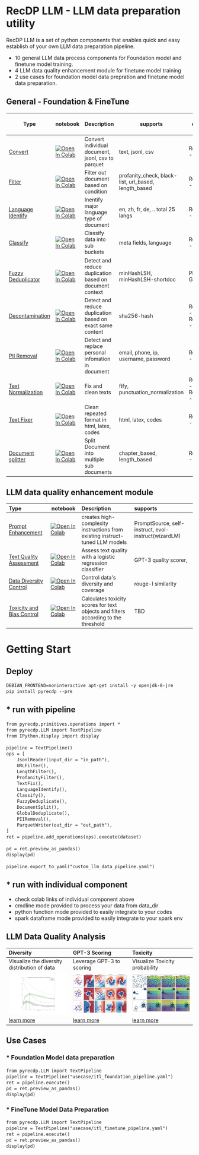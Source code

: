 # RecDP LLM - LLM data preparation utility

RecDP LLM is a set of python components that enables quick and easy establish of your own LLM data preparation pipeline.
* 10 general LLM data process components for Foundation model and finetune model training.
* 4 LLM data quality enhancement module for finetune model training
* 2 use cases for foundation model data prepration and finetune model data preparation.

## General - Foundation & FineTune

| Type                                                                                                                       | notebook                                                                                                                                                                                                   | Description                                               | supports                                             | Verified dataset & size               |
| -------------------------------------------------------------------------------------------------------------------------- | ---------------------------------------------------------------------------------------------------------------------------------------------------------------------------------------------------------- | --------------------------------------------------------- | ---------------------------------------------------- | ------------------------------------- |
| [ Convert ](https://github.com/intel/e2eAIOK/blob/main/RecDP/pyrecdp/primitives/llmutils/convert.py)                       | [![Open In Colab](https://colab.research.google.com/assets/colab-badge.svg)](https://colab.research.google.com/github/intel/e2eAIOK/blob/main/RecDP/examples/notebooks/llmutils/convert.ipynb)             | Convert individual document, jsonl, csv to parquet        | text, jsonl, csv                                     | RedPajama - 2 TB                      |
| [ Filter ](https://github.com/intel/e2eAIOK/blob/main/RecDP/pyrecdp/primitives/llmutils/filter.py)                         | [![Open In Colab](https://colab.research.google.com/assets/colab-badge.svg)](https://colab.research.google.com/github/intel/e2eAIOK/blob/main/RecDP/examples/notebooks/llmutils/filter.ipynb)              | Filter out document based on condition                    | profanity_check, black-list, url_based, length_based | RedPajama - 2 TB                      |
| [ Language Identify ](https://github.com/intel/e2eAIOK/blob/main/RecDP/pyrecdp/primitives/llmutils/language_identify.py)   | [![Open In Colab](https://colab.research.google.com/assets/colab-badge.svg)](https://colab.research.google.com/github/intel/e2eAIOK/blob/main/RecDP/examples/notebooks/llmutils/language_identify.ipynb)   | Inentify major language type of document                  | en, zh, fr, de, .. total 25 langs                    | RedPajama - 2 TB                      |
| [ Classify ](https://github.com/intel/e2eAIOK/blob/main/RecDP/pyrecdp/primitives/llmutils/convert.py)                      | [![Open In Colab](https://colab.research.google.com/assets/colab-badge.svg)](https://colab.research.google.com/github/intel/e2eAIOK/blob/main/RecDP/examples/notebooks/llmutils/classify.ipynb)            | Classify data into sub buckets                            | meta fields, language                                | RefinedWeb - 1.7 TB                   |
| [ Fuzzy Deduplicator ](https://github.com/intel/e2eAIOK/blob/main/RecDP/pyrecdp/primitives/llmutils/classify.py)           | [![Open In Colab](https://colab.research.google.com/assets/colab-badge.svg)](https://colab.research.google.com/github/intel/e2eAIOK/blob/main/RecDP/examples/notebooks/llmutils/fuzzy_deduplication.ipynb) | Detect and reduce duplication based on document context   | minHashLSH, minHashLSH-shortdoc                      | PILE - 200 GB                         |
| [ Decontamination ](https://github.com/intel/e2eAIOK/blob/main/RecDP/pyrecdp/primitives/llmutils/decontaminate.py)         | [![Open In Colab](https://colab.research.google.com/assets/colab-badge.svg)](https://colab.research.google.com/github/intel/e2eAIOK/blob/main/RecDP/examples/notebooks/llmutils/decontamination.ipynb)     | Detect and reduce duplication based on exact same content | sha256-hash                                          | RefinedWeb - 1.7 TB, RedPajama - 2 TB |
| [ PII Removal ](https://github.com/intel/e2eAIOK/blob/main/RecDP/pyrecdp/primitives/llmutils/pii_remove.py)                | [![Open In Colab](https://colab.research.google.com/assets/colab-badge.svg)](https://colab.research.google.com/github/intel/e2eAIOK/blob/main/RecDP/examples/notebooks/llmutils/pii_removal.ipynb)         | Detect and replace personal infomation in document        | email, phone, ip, username, password                 | RefinedWeb - 1.7 TB                   |
| [ Text Normalization ](https://github.com/intel/e2eAIOK/blob/main/RecDP/pyrecdp/primitives/llmutils/text_normalization.py) | [![Open In Colab](https://colab.research.google.com/assets/colab-badge.svg)](https://colab.research.google.com/github/intel/e2eAIOK/blob/main/RecDP/examples/notebooks/llmutils/text_normalization.ipynb)  | Fix and clean texts                                       | ftfy, punctuation_normalization                      | RedPajama - 2 TB , RedPajama - 2 TB   |
| [ Text Fixer ](https://github.com/intel/e2eAIOK/blob/main/RecDP/pyrecdp/primitives/llmutils/text_fixer.py)                 | [![Open In Colab](https://colab.research.google.com/assets/colab-badge.svg)](https://colab.research.google.com/github/intel/e2eAIOK/blob/main/RecDP/examples/notebooks/llmutils/text_fixer.ipynb)          | Clean repeated format in html, latex, codes               | html, latex, codes                                   | RefinedWeb - 1.7 TB                   |
| [ Document splitter  ](https://github.com/intel/e2eAIOK/blob/main/RecDP/pyrecdp/primitives/llmutils/sentence_split.py)     | [![Open In Colab](https://colab.research.google.com/assets/colab-badge.svg)](https://colab.research.google.com/github/intel/e2eAIOK/blob/main/RecDP/examples/notebooks/llmutils/document_split.ipynb)      | Split Document into multiple sub documents                | chapter_based, length_based                          | RefinedWeb - 1.7 TB                   |

## LLM data quality enhancement module

| Type                                                                                                                            | notebook                                                                                                                                                                                                       | Description                                                                        | supports                                             |
| :------------------------------------------------------------------------------------------------------------------------------ | -------------------------------------------------------------------------------------------------------------------------------------------------------------------------------------------------------------- | :--------------------------------------------------------------------------------- | :--------------------------------------------------- |
| [ Prompt Enhancement ](#)                                                                                                       | [![Open In Colab](https://colab.research.google.com/assets/colab-badge.svg)](https://colab.research.google.com/github/intel/e2eAIOK/blob/main/RecDP/examples/notebooks/llmutils/prompt_enhancement.ipynb)      | creates high-complexity instructions from existing instruct-tuned LLM models       | PromptSource, self-instruct, evol-instruct(wizardLM) |
| [ Text Quality Assessment ](https://github.com/intel/e2eAIOK/blob/main/RecDP/pyrecdp/primitives/llmutils/quality_classifier.py) | [![Open In Colab](https://colab.research.google.com/assets/colab-badge.svg)](https://colab.research.google.com/github/intel/e2eAIOK/blob/main/RecDP/examples/notebooks/llmutils/text_quality_assessment.ipynb) | Assess text quality with a logistic regression classifier                          | GPT-3 quality scorer,                                |
| [ Data Diversity Control ](https://github.com/intel/e2eAIOK/blob/main/RecDP/pyrecdp/primitives/llmutils/diversity_analysis.py)  | [![Open In Colab](https://colab.research.google.com/assets/colab-badge.svg)](https://colab.research.google.com/github/intel/e2eAIOK/blob/main/RecDP/examples/notebooks/llmutils/data_diversity_control.ipynb)  | Control data's diversity and coverage                                              | rouge-l similarity                                   |
| [ Toxicity and Bias Control ](#)                                                                                                | [![Open In Colab](https://colab.research.google.com/assets/colab-badge.svg)](https://colab.research.google.com/github/intel/e2eAIOK/blob/main/RecDP/examples/notebooks/llmutils/toxicity_bias_control.ipynb)   | Calculates toxicity scores for text objects and filters according to the threshold | TBD                                                  |


# Getting Start

## Deploy
```
DEBIAN_FRONTEND=noninteractive apt-get install -y openjdk-8-jre
pip install pyrecdp --pre
```

## * run with pipeline
```
from pyrecdp.primitives.operations import *
from pyrecdp.LLM import TextPipeline
from IPython.display import display

pipeline = TextPipeline()
ops = [
    JsonlReader(input_dir = "in_path"),
    URLFilter(),
    LengthFilter(),
    ProfanityFilter(),
    TextFix(),
    LanguageIdentify(),
    Classify(),
    FuzzyDeduplicate(),
    DocumentSplit(),
    GlobalDeduplicate(),
    PIIRemoval(),
    ParquetWriter(out_dir = "out_path"),
]
ret = pipeline.add_operations(ops).execute(dataset)

pd = ret.preview_as_pandas()
display(pd)

pipeline.export_to_yaml("custom_llm_data_pipeline.yaml")
```

## * run with individual component
  * check colab links of individual component above
  * cmdline mode provided to process your data from data_dir
  * python function mode provided to easily integrate to your codes
  * spark dataframe mode provided to easily integrate to your spark env


## LLM Data Quality Analysis

| Diversity   |  GPT-3 Scoring | Toxicity | 
| :-------- | :---------- | :------------|
| Visualize the diversity distribution of data | Leverage GPT-3 to scoring | Visualize Toxicity probability |
| ![diversity](/RecDP/resources/diversity_analysis.png) | ![quality](/RecDP/resources/quality_scoring.png) | ![toxicity](/RecDP/resources/toxicity_analysis.png)|
| [learn more](https://colab.research.google.com/github/intel/e2eAIOK/blob/main/RecDP/examples/notebooks/llmutils/text_quality_assessment.ipynb) | [learn more](https://colab.research.google.com/github/intel/e2eAIOK/blob/main/RecDP/examples/notebooks/llmutils/data_diversity_control.ipynb) | [learn more](https://colab.research.google.com/github/intel/e2eAIOK/blob/main/RecDP/examples/notebooks/llmutils/toxicity_bias_control.ipynb) |



## Use Cases

### * Foundation Model data preparation
```
from pyrecdp.LLM import TextPipeline
pipeline = TextPipeline("usecase/itl_foundation_pipeline.yaml")
ret = pipeline.execute()
pd = ret.preview_as_pandas()
display(pd)
```

### * FineTune Model Data Preparation
```
from pyrecdp.LLM import TextPipeline
pipeline = TextPipeline("usecase/itl_finetune_pipeline.yaml")
ret = pipeline.execute()
pd = ret.preview_as_pandas()
display(pd)
```



